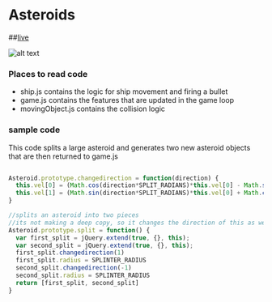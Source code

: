 # Asteroids  
##[live](https://braelan.github.io/asteroids)

![alt text](https://i.gyazo.com/c4399d43884415bc83a20252ab9d6ec7.gif)

### Places to read code
* ship.js contains the logic for ship movement and firing a bullet
* game.js contains the features that are updated in the game loop
* movingObject.js contains the collision logic

### sample code
This code splits a large asteroid and generates two new asteroid objects that
are then returned to game.js

```javascript

Asteroid.prototype.changedirection = function(direction) {
  this.vel[0] = (Math.cos(direction*SPLIT_RADIANS)*this.vel[0] - Math.sin(direction*SPLIT_RADIANS)*this.vel[1]);
  this.vel[1] = (Math.sin(direction*SPLIT_RADIANS)*this.vel[0] + Math.cos(direction*SPLIT_RADIANS)*this.vel[1]);
}

//splits an asteroid into two pieces
//its not making a deep copy, so it changes the direction of this as well
Asteroid.prototype.split = function() {
  var first_split = jQuery.extend(true, {}, this);
  var second_split = jQuery.extend(true, {}, this);
  first_split.changedirection(1)
  first_split.radius = SPLINTER_RADIUS
  second_split.changedirection(-1)
  second_split.radius = SPLINTER_RADIUS
  return [first_split, second_split]
}

```
